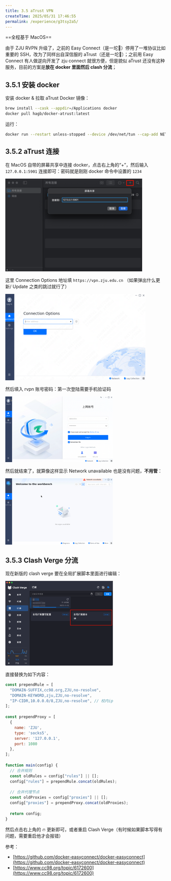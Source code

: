 ```yaml
---
title: 3.5 aTrust VPN
createTime: 2025/05/31 17:46:55
permalink: /experience/g3tsy2a5/
---
```


==全程基于 MacOS==

由于 ZJU RVPN 升级了，之前的 Easy Connect（是一坨💩）停用了一堆协议比如重要的 SSH，改为了同样出自深信服的 aTrust（还是一坨💩）；之前用 Easy Connect 有人做逆向开发了 zju connect 就很方便，但是貌似 aTrust 还没有这种服务，目前的方案是**放在 docker 里面然后 clash 分流**；

## 3.5.1 安装 docker

安装 docker & 拉取 aTrust Docker 镜像：

```bash
brew install --cask --appdir=/Applications docker
docker pull hagb/docker-atrust:latest
```

运行：

```bash
docker run --restart unless-stopped --device /dev/net/tun --cap-add NET_ADMIN -ti -e PASSWORD=1234 -e URLWIN=1 -v $HOME/.atrust-data:/root -p 127.0.0.1:5901:5901 -p 127.0.0.1:1080:1080 -p 127.0.0.1:8888:8888 -p 127.0.0.1:54631:54631 --sysctl net.ipv4.conf.default.route_localnet=1 hagb/docker-atrust
```

## 3.5.2 aTrust 连接

在 MacOS 自带的屏幕共享中连接 docker，点击右上角的“+”，然后输入 `127.0.0.1:5901` 连接即可：密码就是刚刚 docker 命令中设置的 `1234`

<img src="https://raw.githubusercontent.com/PLUS-WAVE/blog-image/master/img/blog/2025-05-31/image-20250531164006464.png" alt="image-20250531164006464" style="zoom: 42%;" />

这里 Connection Options 地址填  `https://vpn.zju.edu.cn` （如果弹出什么更新/ Update 之类的跳过就行了）

<img src="https://raw.githubusercontent.com/PLUS-WAVE/blog-image/master/img/blog/2025-05-31/image-20250531164423225.png" alt="image-20250531164423225" style="zoom: 43%;" />

然后填入 rvpn 账号密码：第一次登陆需要手机验证码

<img src="https://raw.githubusercontent.com/PLUS-WAVE/blog-image/master/img/blog/2025-05-31/image-20250531164314306.png" alt="image-20250531164314306" style="zoom:33%;" />

然后就结束了，就算像这样显示 Network unavailable 也是没有问题，**不用管**：

<img src="https://raw.githubusercontent.com/PLUS-WAVE/blog-image/master/img/blog/2025-05-31/image-20250531164759364.png" alt="image-20250531164759364" style="zoom:33%;" />

## 3.5.3 Clash Verge 分流

现在新版的 clash verge 要在全局扩展脚本里面进行编辑：

<img src="https://raw.githubusercontent.com/PLUS-WAVE/blog-image/master/img/blog/2025-05-31/image-20250531165336356.png" alt="image-20250531165336356" style="zoom:33%;" />

直接替换为如下内容：

```javascript
const prependRule = [
  "DOMAIN-SUFFIX,cc98.org,ZJU,no-resolve",
  "DOMAIN-KEYWORD,zju,ZJU,no-resolve",
  "IP-CIDR,10.0.0.0/8,ZJU,no-resolve", // 校内ip
];

const prependProxy = [
  {
    name: 'ZJU',
    type: 'socks5',
    server: '127.0.0.1',
    port: 1080
  },
];

function main(config) {
  // 合并规则
  const oldRules = config["rules"] || [];
  config["rules"] = prependRule.concat(oldRules);

  // 合并代理节点
  const oldProxies = config["proxies"] || [];
  config["proxies"] = prependProxy.concat(oldProxies);

  return config;
}
```

然后点击右上角的 🔥 更新即可，或者重启 Clash Verge（有时候如果脚本写得有问题，需要重启他才会报错）

参考：

- [https://github.com/docker-easyconnect/docker-easyconnect](https://github.com/docker-easyconnect/docker-easyconnect)
- [https://www.cc98.org/topic/6172600](https://www.cc98.org/topic/6172600)

